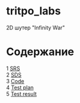 # tritpo_labs
2D шутер "Infinity War"

# Содержание
1 [SRS](SRS/Requirements.md)  
2 [SDS](SDS)    
3 [Code](Code)  
4 [Test plan](Test/Test%20plan.md) <br>
5 [Test result](Test/Test%20results.md)

